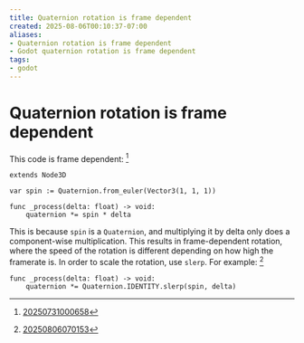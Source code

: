```yaml
---
title: Quaternion rotation is frame dependent
created: 2025-08-06T00:10:37-07:00
aliases:
- Quaternion rotation is frame dependent
- Godot quaternion rotation is frame dependent
tags:
- godot
---
```


# Quaternion rotation is frame dependent

This code is frame dependent: [^1]

```gdscript
extends Node3D

var spin := Quaternion.from_euler(Vector3(1, 1, 1))

func _process(delta: float) -> void:
	quaternion *= spin * delta
```

This is because `spin` is a `Quaternion`, and multiplying it by delta only does a component-wise multiplication. This results in frame-dependent rotation, where the speed of the rotation is different depending on how high the framerate is. In order to scale the rotation, use `slerp`. For example: [^2]

```gdscript
func _process(delta: float) -> void:
	quaternion *= Quaternion.IDENTITY.slerp(spin, delta)
```

[^1]: [20250731000658](../entries/20250731000658.md)
[^2]: [20250806070153](../entries/20250806070153.md)
